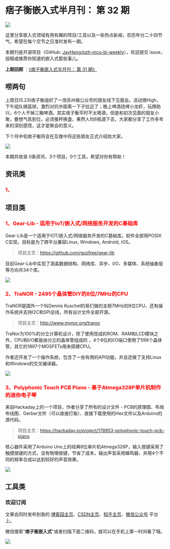 # 痞子衡嵌入式半月刊： 第 32 期

![](http://henjay724.com/image/cnblogs/pzh_mcu_bi_weekly.PNG)

这里分享嵌入式领域有用有趣的项目/工具以及一些热点新闻，农历年分二十四节气，希望在每个交节之日准时发布一期。

本期刊是开源项目（GitHub: [JayHeng/pzh-mcu-bi-weekly](https://github.com/JayHeng/pzh-mcu-bi-weekly)），欢迎提交 issue，投稿或推荐你知道的嵌入式那些事儿。

**上期回顾** ：[《痞子衡嵌入式半月刊： 第 31 期》](https://www.cnblogs.com/henjay724/p/14774980.html)

## 唠两句

上周日(5.23)痞子衡组织了一场苏州做公众号的朋友线下见面会。活动很High，下午组队搞篮球，激烈对抗中距离一下子拉近了；晚上啤酒烧烤小龙虾，玩牌助兴，6个人干掉三箱啤酒。其实痞子衡平时不太喝酒，但是和初次见面的朋友小聚，要想气氛到位，必须推杯换盏，果然人均6瓶酒下去，大家都分享了工作多年来的深刻感悟，这才是聚会的意义。  

下个月中旬痞子衡将会在互推中将这些朋友正式介绍给大家。  

![](http://henjay724.com/image/biweekly20210530/mcu_geek_group2.PNG)

本期共收录 0条资讯、3个项目，0个工具，希望对你有帮助！

## 资讯类

### <font color="red">1、</font>

## 项目类

### <font color="red">1、Gear-Lib - 适用于IoT/嵌入式/网络服务开发的C基础库</font>

Gear-Lib是一个适用于IOT/嵌入式/网络服务开发的C基础库。软件全部用POSIX C实现，目标是为了跨平台兼容Linux, Windows, Android, iOS。  

> 项目主页：https://github.com/gozfree/gear-lib

目前Gear-Lib中实现了涵盖数据结构、网络库、异步、I/O、多媒体、系统抽象层等方向共34个库。  

![](http://henjay724.com/image/biweekly20210530/Gear-Lib.PNG)

### <font color="red">2、TraNOR - 2495个晶体管DIY的8位/7MHz的CPU</font>

TraNOR是国外一个叫Dennis Kuschel的哥们做的主频7MHz的8位CPU，还有操作系统并支持I2C和SPI总线，所有设计文件全部开源。

> 项目主页：http://www.mynor.org/tranor

TraNor为100%的分立计算机设计，除了使用现成的ROM、RAM和LCD模块之外，CPU和I/O都是由分立的晶体管组成的 ，4个8位的I/O端口使用了598个晶体管，其它的1897个MOSFETs用来搭建CPU。

作者还开发了一个操作系统，包含了一些有用的API功能，并且还做了支持Linux和Windows的交叉编译器。

![](http://henjay724.com/image/biweekly20210530/TraNOR.PNG)

### <font color="red">3、Polyphonic Touch PCB Piano - 基于Atmega328P单片机制作的迷你电子琴</font>

来自Hackaday上的一个项目，作者分享了所有的设计文件 - PCB的原理图、布局布线图、Gerber文件（可以直接打板）、直接下载使用的Hex文件以及Arduino的源代码。  

> 项目主页：https://hackaday.io/project/178953-polyphonic-touch-pcb-piano

核心器件采用了Arduino Uno上的经典8位单片机Atmega328P，输入按键采用了触摸按键的方式，没有物理按键，节省了成本，输出声音采用蜂鸣器，并用4个不同的频率合成以达到较好的声音效果。

![](http://henjay724.com/image/biweekly20210530/Polyphonic-Touch-PCB-Piano.PNG)

## 工具类



### 欢迎订阅

文章会同时发布到我的 [博客园主页](https://www.cnblogs.com/henjay724/)、[CSDN主页](https://blog.csdn.net/henjay724)、[知乎主页](https://www.zhihu.com/people/henjay724)、[微信公众号](http://weixin.sogou.com/weixin?type=1&query=痞子衡嵌入式) 平台上。

微信搜索"__痞子衡嵌入式__"或者扫描下面二维码，就可以在手机上第一时间看了哦。

![](http://henjay724.com/image/github/pzhMcu_qrcode_258x258.jpg)

